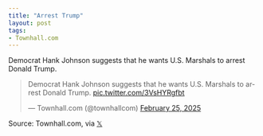 ```yaml
---
title: "Arrest Trump"
layout: post
tags:
- Townhall.com
---
```


Democrat Hank Johnson suggests that he wants U.S. Marshals to arrest Donald Trump.

<blockquote class="twitter-tweet"><p lang="en" dir="ltr">Democrat Hank Johnson suggests that he wants U.S. Marshals to arrest Donald Trump. <a href="https://t.co/3VsHYRgfbt">pic.twitter.com/3VsHYRgfbt</a></p>&mdash; Townhall.com (@townhallcom) <a href="https://twitter.com/townhallcom/status/1894418018077159487?ref_src=twsrc%5Etfw">February 25, 2025</a></blockquote> <script async src="https://platform.twitter.com/widgets.js" charset="utf-8"></script>

Source: Townhall.com, via [𝕏](https://x.com)
